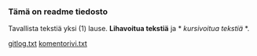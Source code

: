 ### Tämä on readme tiedosto

Tavallista tekstiä yksi (1) lause. **Lihavoitua tekstiä** ja * *kursivoitua tekstiä* *.	

[gitlog.txt](laskarit/viikko1/gitlog.txt)
[komentorivi.txt](laskarit/viikko1/komentorivi.txt)
